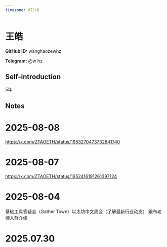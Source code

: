 ```yaml
---
timezone: UTC+8
---
```


# 王皓

**GitHub ID:** wanghaozewhz

**Telegram:** @w hz

## Self-introduction

5年

## Notes

<!-- Content_START -->
# 2025-08-08

https://x.com/ZTAOETH/status/1953270473732841740

# 2025-08-07

https://x.com/ZTAOETH/status/1952416191261397124

# 2025-08-04

基础工具答疑会（Gather Town）以太坊中文周会（了解最新行业动态） 跟布老师入群介绍


# 2025.07.30


<!-- Content_END -->
